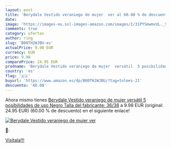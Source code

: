 ```yaml
---
layout: post
title: 'Berydale Vestido veraniego de mujer  ver al 60.00 % de descuento'
date: 
image: 'https://images-eu.ssl-images-amazon.com/images/I/31PYSmwmvUL._SL200_.jpg'
comments: true
category: ofertas
author: ring
slug: 'B00TH2WJBU-es'
actualPrice: 9.98 EUR
currency: EUR
price: 9.98
comparePrice: 24.95 EUR
prodname: 'Berydale Vestido veraniego de mujer  versátil  5 posibilidades de uso  Negro  Talla del fabricante: 36/38'
country: 'es'
flag: '🇪🇸'
buyurl: 'https://www.amazon.es/dp/B00TH2WJBU/?tag=tolees-21'
descuento: '60.00'
---
```


Ahora mismo tienes [Berydale Vestido veraniego de mujer  versátil  5 posibilidades de uso  Negro  Talla del fabricante: 36/38](https://www.amazon.es/dp/B00TH2WJBU/?tag=tolees-21) a 9.98 EUR (original: 24.95 EUR) (60.00 %  de descuento) en el siguiente enlace!

[![Berydale Vestido veraniego de mujer  ver](https://images-eu.ssl-images-amazon.com/images/I/31PYSmwmvUL._SL200_.jpg)](https://www.amazon.es/dp/B00TH2WJBU/?tag=tolees-21)

🔎:


[Visítala!!!](https://www.amazon.es/dp/B00TH2WJBU/?tag=tolees-21)

